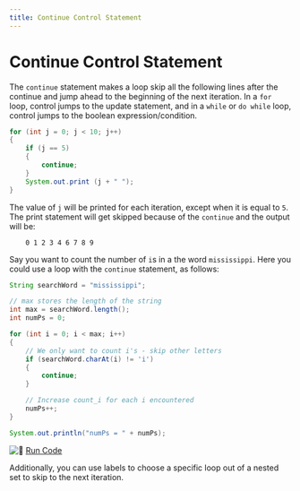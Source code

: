 ```yaml
---
title: Continue Control Statement
---
```

# Continue Control Statement

The `continue` statement makes a loop skip all the following lines after the continue and jump ahead to the beginning of the next iteration. In a `for` loop, control jumps to the update statement, and in a `while` or `do while` loop, control jumps to the boolean expression/condition.

```java
for (int j = 0; j < 10; j++)
{
    if (j == 5)
    {
        continue;
    }
    System.out.print (j + " ");
}
```

The value of `j` will be printed for each iteration, except when it is equal to `5`. The print statement will get skipped because of the `continue` and the output will be:

```text
    0 1 2 3 4 6 7 8 9
```

Say you want to count the number of `i`s in a the word `mississippi`. Here you could use a loop with the `continue` statement, as follows:

```java
String searchWord = "mississippi";

// max stores the length of the string
int max = searchWord.length();
int numPs = 0;

for (int i = 0; i < max; i++)
{
    // We only want to count i's - skip other letters
    if (searchWord.charAt(i) != 'i')
    {
        continue;
    }

    // Increase count_i for each i encountered
    numPs++;
}

System.out.println("numPs = " + numPs);
```

![:rocket:](//forum.freecodecamp.com/images/emoji/emoji_one/rocket.png?v=2 ":rocket:") <a href='https://repl.it/CJZH/0' target='_blank' rel='nofollow'>Run Code</a>

Additionally, you can use labels to choose a specific loop out of a nested set to skip to the next iteration.

